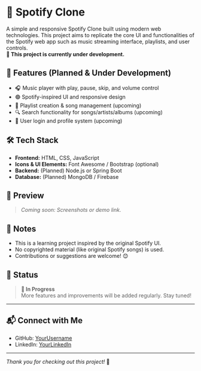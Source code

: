 # 🎵 Spotify Clone

A simple and responsive Spotify Clone built using modern web technologies. This project aims to replicate the core UI and functionalities of the Spotify web app such as music streaming interface, playlists, and user controls.  
**🚧 This project is currently under development.**

## 🚀 Features (Planned & Under Development)

- 🎧 Music player with play, pause, skip, and volume control
- 🟢 Spotify-inspired UI and responsive design
- 📂 Playlist creation & song management (upcoming)
- 🔍 Search functionality for songs/artists/albums (upcoming)
- 👤 User login and profile system (upcoming)

## 🛠️ Tech Stack

- **Frontend:** HTML, CSS, JavaScript
- **Icons & UI Elements:** Font Awesome / Bootstrap (optional)
- **Backend:** (Planned) Node.js or Spring Boot
- **Database:** (Planned) MongoDB / Firebase


## 📸 Preview

> _Coming soon: Screenshots or demo link._

## 📝 Notes

- This is a learning project inspired by the original Spotify UI.
- No copyrighted material (like original Spotify songs) is used.
- Contributions or suggestions are welcome! 😊

## 📌 Status

> **🔧 In Progress**  
> More features and improvements will be added regularly. Stay tuned!

---

## 📬 Connect with Me

- GitHub: [YourUsername](https://github.com/GovindG9066/Spotify-Clone)
- LinkedIn: [YourLinkedIn](https://www.linkedin.com/in/govind-gadekar-635441252/?trk=opento_sprofile_details)

---

_Thank you for checking out this project!_ 🙌


